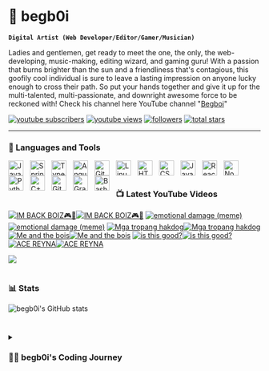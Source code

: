 # 🎉 begb0i

**`Digital Artist (Web Developer/Editor/Gamer/Musician)`**

Ladies and gentlemen, get ready to meet the one, the only, the web-developing, music-making, editing wizard, and gaming guru! With a passion that burns brighter than the sun and a friendliness that's contagious, this goofily cool individual is sure to leave a lasting impression on anyone lucky enough to cross their path. So put your hands together and give it up for the multi-talented, multi-passionate, and downright awesome force to be reckoned with! Check his channel here YouTube channel "[Begboi][youtube]"

   <p align="left">
      <a href="https://www.youtube.com/@begboi231?sub_confirmation=1">
         <img alt="youtube subscribers" title="Subscribe to my YouTube channel" src="https://custom-icon-badges.demolab.com/youtube/channel/subscribers/UCHw_hTJZnVYDMkNZj91momg?color=%23E05D44&label=SUBSCRIBE&logo=video&logoColor=white&style=for-the-badge&labelColor=CE4630"/></a> 
      <a href="https://www.youtube.com/@begboi231">
         <img alt="youtube views" title="YouTube views" src="https://custom-icon-badges.demolab.com/youtube/channel/views/UCHw_hTJZnVYDMkNZj91momg?color=%23E1AD0E&logo=eye&logoColor=white&style=for-the-badge&labelColor=C79600"/></a> 
      <a href="https://github.com/begb0i?tab=followers">
         <img alt="followers" title="Follow me on Github" src="https://custom-icon-badges.demolab.com/github/followers/begb0i?color=236ad3&labelColor=1155ba&style=for-the-badge&logo=person-add&label=Follow&logoColor=white"/></a>
      <a href="https://github.com/begb0i?tab=repositories&sort=stargazers">
         <img alt="total stars" title="Total stars on GitHub" src="https://custom-icon-badges.demolab.com/github/stars/begb0i?color=55960c&style=for-the-badge&labelColor=488207&logo=star"/></a>
   </p>

---

### 🧰 Languages and Tools

<img align="left" alt="Java" width="30px" style="padding-right:10px;" src="https://cdn.jsdelivr.net/gh/devicons/devicon/icons/java/java-original.svg"/>
<img align="left" alt="Spring" width="30px" style="padding-right:10px;" src="https://cdn.jsdelivr.net/gh/devicons/devicon/icons/spring/spring-original.svg" />
<img align="left" alt="TypeScript" width="30px" style="padding-right:10px;" src="https://cdn.jsdelivr.net/gh/devicons/devicon/icons/typescript/typescript-plain.svg" />
<img align="left" alt="Angular" width="30px" style="padding-right:10px;" src="https://cdn.jsdelivr.net/gh/devicons/devicon/icons/angularjs/angularjs-plain.svg" />
<img align="left" alt="Git" width="30px" style="padding-right:10px;" src="https://cdn.jsdelivr.net/gh/devicons/devicon/icons/git/git-original.svg" />
<img align="left" alt="Linux" width="30px" style="padding-right:10px;" src="https://cdn.jsdelivr.net/gh/devicons/devicon/icons/linux/linux-original.svg" />
<img align="left" alt="HTML" width="30px" style="padding-right:10px;" src="https://cdn.jsdelivr.net/gh/devicons/devicon/icons/html5/html5-plain.svg" />
<img align="left" alt="CSS" width="30px" style="padding-right:10px;" src="https://cdn.jsdelivr.net/gh/devicons/devicon/icons/css3/css3-plain.svg" />
<img align="left" alt="JavaScript" width="30px" style="padding-right:10px;" src="https://cdn.jsdelivr.net/gh/devicons/devicon/icons/javascript/javascript-plain.svg" />
<img align="left" alt="React" width="30px" style="padding-right:10px;" src="https://cdn.jsdelivr.net/gh/devicons/devicon/icons/react/react-original.svg" />
<img align="left" alt="NodeJS" width="30px" style="padding-right:10px;" src="https://cdn.jsdelivr.net/gh/devicons/devicon/icons/nodejs/nodejs-original.svg" />
<img align="left" alt="Python" width="30px" style="padding-right:10px;" src="https://cdn.jsdelivr.net/gh/devicons/devicon/icons/python/python-plain.svg" />
<img align="left" alt="C++" width="30px" style="padding-right:10px;" src="https://cdn.jsdelivr.net/gh/devicons/devicon/icons/cplusplus/cplusplus-line.svg" />
<img align="left" alt="GitHub" width="30px" style="padding-right:10px;" src="https://cdn.jsdelivr.net/gh/devicons/devicon/icons/github/github-original.svg" />
<img align="left" alt="Gradle" width="30px" style="padding-right:10px;" src="https://cdn.jsdelivr.net/gh/devicons/devicon/icons/gradle/gradle-plain.svg" />
<img align="left" alt="Bash" width="30px" style="padding-right:10px;" src="https://cdn.jsdelivr.net/gh/devicons/devicon/icons/bash/bash-original.svg" />
<br />

#

### 📺 Latest YouTube Videos

<!-- BEGIN YOUTUBE-CARDS -->
[![IM BACK BOIZ🎮📢](https://ytcards.demolab.com/?id=wpwJnKf0Kbg&title=IM+BACK+BOIZ%F0%9F%8E%AE%F0%9F%93%A2&lang=en&timestamp=1666425365&background_color=%230d1117&title_color=%23ffffff&stats_color=%23dedede&width=250&duration=41 "IM BACK BOIZ🎮📢")](https://www.youtube.com/watch?v=wpwJnKf0Kbg#gh-dark-mode-only)[![IM BACK BOIZ🎮📢](https://ytcards.demolab.com/?id=wpwJnKf0Kbg&title=IM+BACK+BOIZ%F0%9F%8E%AE%F0%9F%93%A2&lang=en&timestamp=1666425365&background_color=%23ffffff&title_color=%2324292f&stats_color=%2357606a&width=250&duration=41 "IM BACK BOIZ🎮📢")](https://www.youtube.com/watch?v=wpwJnKf0Kbg#gh-light-mode-only)
[![emotional damage (meme)](https://ytcards.demolab.com/?id=DrN1R6vHaWY&title=emotional+damage+%28meme%29&lang=en&timestamp=1640934227&background_color=%230d1117&title_color=%23ffffff&stats_color=%23dedede&width=250&duration=138 "emotional damage (meme)")](https://www.youtube.com/watch?v=DrN1R6vHaWY#gh-dark-mode-only)[![emotional damage (meme)](https://ytcards.demolab.com/?id=DrN1R6vHaWY&title=emotional+damage+%28meme%29&lang=en&timestamp=1640934227&background_color=%23ffffff&title_color=%2324292f&stats_color=%2357606a&width=250&duration=138 "emotional damage (meme)")](https://www.youtube.com/watch?v=DrN1R6vHaWY#gh-light-mode-only)
[![Mga tropang hakdog](https://ytcards.demolab.com/?id=KAB8-c4Y-qY&title=Mga+tropang+hakdog&lang=en&timestamp=1640929757&background_color=%230d1117&title_color=%23ffffff&stats_color=%23dedede&width=250&duration=14 "Mga tropang hakdog")](https://www.youtube.com/watch?v=KAB8-c4Y-qY#gh-dark-mode-only)[![Mga tropang hakdog](https://ytcards.demolab.com/?id=KAB8-c4Y-qY&title=Mga+tropang+hakdog&lang=en&timestamp=1640929757&background_color=%23ffffff&title_color=%2324292f&stats_color=%2357606a&width=250&duration=14 "Mga tropang hakdog")](https://www.youtube.com/watch?v=KAB8-c4Y-qY#gh-light-mode-only)
[![Me and the bois](https://ytcards.demolab.com/?id=ll4OvyZp_ds&title=Me+and+the+bois&lang=en&timestamp=1640929666&background_color=%230d1117&title_color=%23ffffff&stats_color=%23dedede&width=250&duration=13 "Me and the bois")](https://www.youtube.com/watch?v=ll4OvyZp_ds#gh-dark-mode-only)[![Me and the bois](https://ytcards.demolab.com/?id=ll4OvyZp_ds&title=Me+and+the+bois&lang=en&timestamp=1640929666&background_color=%23ffffff&title_color=%2324292f&stats_color=%2357606a&width=250&duration=13 "Me and the bois")](https://www.youtube.com/watch?v=ll4OvyZp_ds#gh-light-mode-only)
[![is this good?](https://ytcards.demolab.com/?id=1JNCF8opGqE&title=is+this+good%3F&lang=en&timestamp=1640589988&background_color=%230d1117&title_color=%23ffffff&stats_color=%23dedede&width=250&duration=26 "is this good?")](https://www.youtube.com/watch?v=1JNCF8opGqE#gh-dark-mode-only)[![is this good?](https://ytcards.demolab.com/?id=1JNCF8opGqE&title=is+this+good%3F&lang=en&timestamp=1640589988&background_color=%23ffffff&title_color=%2324292f&stats_color=%2357606a&width=250&duration=26 "is this good?")](https://www.youtube.com/watch?v=1JNCF8opGqE#gh-light-mode-only)
[![ACE REYNA](https://ytcards.demolab.com/?id=lF-CEVbRqs0&title=ACE+REYNA&lang=en&timestamp=1640416008&background_color=%230d1117&title_color=%23ffffff&stats_color=%23dedede&width=250&duration=31 "ACE REYNA")](https://www.youtube.com/watch?v=lF-CEVbRqs0#gh-dark-mode-only)[![ACE REYNA](https://ytcards.demolab.com/?id=lF-CEVbRqs0&title=ACE+REYNA&lang=en&timestamp=1640416008&background_color=%23ffffff&title_color=%2324292f&stats_color=%2357606a&width=250&duration=31 "ACE REYNA")](https://www.youtube.com/watch?v=lF-CEVbRqs0#gh-light-mode-only)
<!-- END YOUTUBE-CARDS -->

[<img src="https://custom-icon-badges.demolab.com/badge/-Subscribe%20For%20More-red?style=for-the-badge&logo=video&logoColor=white"/>](https://www.youtube.com/@begboi231?sub_confirmation=1)

#

### 📊 Stats

![begb0i's GitHub stats](https://github-readme-stats.vercel.app/api?username=begb0i&show_icons=true&theme=gruvbox)

<!-- ![GitHub Streak](https://streak-stats.demolab.com?user=begb0i&theme=gruvbox&border_radius=4.5) -->

#

<details>
 <summary><h3>👨‍💻 begb0i's Coding Journey</h3></summary>
Once upon a time, there was a passionate and friendly individual with a love for all things creative. From a young age, he discovered a talent for music and spent countless hours honing his skills as a musician, determined to share his passion with the world. As he grew older, his interests expanded, and he found himself drawn to the world of technology and web development. He immersed himself in the world of coding, constantly learning and striving to improve his skills.
<br>
In addition to his love for music and technology, this individual also had a keen eye for detail and a natural talent for editing. He quickly found himself in demand as an editor, working on a wide variety of projects across various mediums.

Despite his busy schedule, this individual never forgot their roots as a gamer, and continued to find time to indulge in his favorite pastime. Through it all, he remained passionate, friendly, and dedicated to his craft, always striving to learn more and become the best version of himself. And so, our hero continues to chase his dreams, creating, building, and inspiring those around him to do the same.

[website]: https://fkcodes.com
[youtube]: https://www.youtube.com/@begboi231
